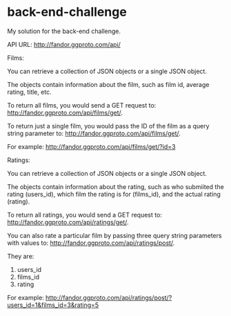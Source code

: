 # back-end-challenge
My solution for the back-end challenge.

API URL: http://fandor.ggproto.com/api/

Films:

You can retrieve a collection of JSON objects or a single JSON object.

The objects contain information about the film, such as film id, average rating, title, etc.

To return all films, you would send a GET request to: http://fandor.ggproto.com/api/films/get/. 

To return just a single film, you would pass the ID of the film as a query string parameter to: http://fandor.ggproto.com/api/films/get/.

For example: http://fandor.ggproto.com/api/films/get/?id=3


Ratings:

You can retrieve a collection of JSON objects or a single JSON object.

The objects contain information about the rating, such as who submiited the rating (users_id), which film the rating is for (films_id), and the actual rating (rating).

To return all ratings, you would send a GET request to: http://fandor.ggproto.com/api/ratings/get/.

You can also rate a particular film by passing three query string parameters with values to: http://fandor.ggproto.com/api/ratings/post/.

They are:

1) users_id 
2) films_id
3) rating

For example:
http://fandor.ggproto.com/api/ratings/post/?users_id=1&films_id=3&rating=5
